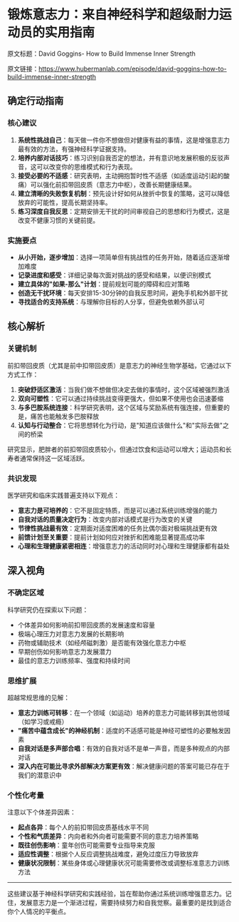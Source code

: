 # 锻炼意志力：来自神经科学和超级耐力运动员的实用指南

原文标题：David Goggins- How to Build Immense Inner Strength

原文链接：https://www.hubermanlab.com/episode/david-goggins-how-to-build-immense-inner-strength

## 确定行动指南

### 核心建议
1. **系统性挑战自己**：每天做一件你不想做但对健康有益的事情，这是增强意志力最有效的方法，有强神经科学证据支持。
2. **培养内部对话技巧**：练习识别自我否定的想法，并有意识地发展积极的反驳声音，这可以改变你的思维模式和行为表现。
3. **接受必要的不适感**：研究表明，主动拥抱暂时性不适感（如适度运动引起的酸痛）可以强化前扣带回皮质（意志力中枢），改善长期健康结果。
4. **建立清晰的失败恢复机制**：预先设计好如何从挫折中恢复的策略，这可以降低放弃的可能性，提高长期坚持率。
5. **练习深度自我反思**：定期安排无干扰的时间审视自己的思想和行为模式，这是改变不健康习惯的关键前提。

### 实施要点
- **从小开始，逐步增加**：选择一项简单但有挑战性的任务开始，随着适应逐渐增加难度
- **记录进度和感受**：详细记录每次面对挑战的感受和结果，以便识别模式
- **建立具体的"如果-那么"计划**：提前规划可能的障碍和应对策略
- **创造无干扰环境**：每天安排15-30分钟的自我反思时间，避免手机和外部干扰
- **寻找适合的支持系统**：与理解你目标的人分享，但避免依赖外部认可

## 核心解析

### 关键机制
前扣带回皮质（尤其是前中扣带回皮质）是意志力的神经生物学基础，它通过以下方式工作：

1. **突破舒适区激活**：当我们做不想做但决定去做的事情时，这个区域被强烈激活
2. **双向可塑性**：它可以通过持续挑战变得更强大，但如果不使用也会迅速萎缩
3. **与多巴胺系统连接**：科学研究表明，这个区域与奖励系统有强连接，但重要的是，痛苦也能触发多巴胺释放
4. **认知与行动整合**：它将思想转化为行动，是"知道应该做什么"和"实际去做"之间的桥梁

研究显示，肥胖者的前扣带回皮质较小，但通过饮食和运动可以增大；运动员和长寿者通常保持这一区域活跃。

### 共识发现
医学研究和临床实践普遍支持以下观点：

- **意志力是可培养的**：它不是固定特质，而是可以通过系统训练增强的能力
- **自我对话的质量决定行为**：改变内部对话模式是行为改变的关键
- **节律性挑战最有效**：定期面对适度困难的任务比偶尔面对极端挑战更有效
- **前馈计划至关重要**：提前计划如何应对挫折和困难能显著提高成功率
- **心理和生理健康紧密相连**：增强意志力的活动同时对心理和生理健康都有益处

## 深入视角

### 不确定区域
科学研究仍在探索以下问题：

- 个体差异如何影响前扣带回皮质的发展速度和容量
- 极端心理压力对意志力发展的长期影响
- 药物或辅助技术（如经颅磁刺激）是否能有效强化意志力中枢
- 早期创伤如何影响意志力发展潜力
- 最佳的意志力训练频率、强度和持续时间

### 思维扩展
超越常规思维的见解：

- **意志力训练可转移**：在一个领域（如运动）培养的意志力可能转移到其他领域（如学习或戒瘾）
- **"痛苦中蕴含成长"的神经机制**：适度的不适感可能是神经可塑性的必要触发因素
- **自我对话是多声部合唱**：有效的自我对话不是单一声音，而是多种观点的内部对话
- **深入内在可能比寻求外部解决方案更有效**：解决健康问题的答案可能已存在于我们的潜意识中

### 个性化考量
注意以下个体差异因素：

- **起点各异**：每个人的前扣带回皮质基线水平不同
- **个性和气质差异**：内向者和外向者可能需要不同的意志力培养策略
- **既往创伤影响**：童年创伤可能需要专业指导来克服
- **适应性调整**：根据个人反应调整挑战难度，避免过度压力导致放弃
- **健康状况限制**：某些身体或心理健康状况可能需要修改或调整标准意志力训练方法

---

这些建议基于神经科学研究和实践经验，旨在帮助你通过系统训练增强意志力。记住，发展意志力是一个渐进过程，需要持续努力和自我觉察。最重要的是找到适合你个人情况的平衡点。
